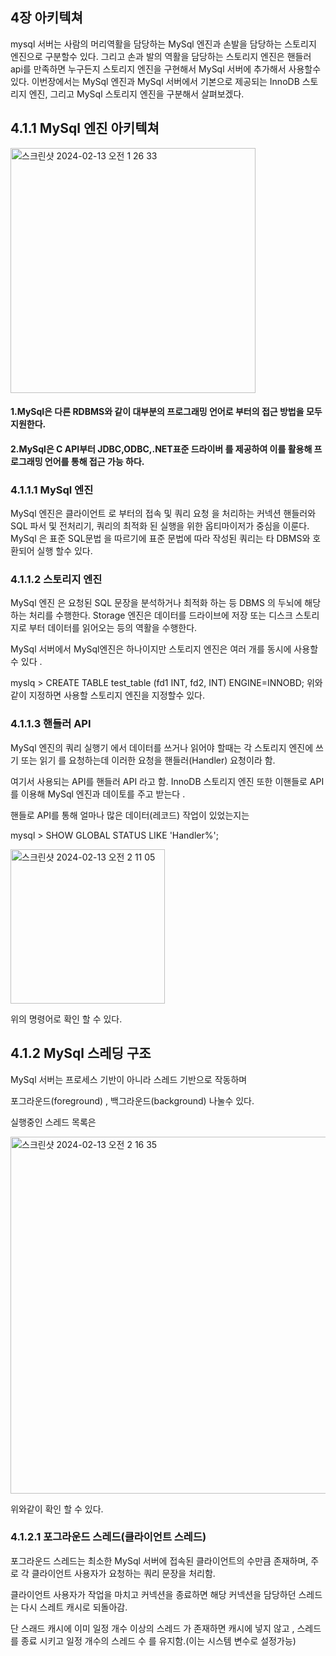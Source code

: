 ## 4장 아키텍쳐 

mysql 서버는 사람의 머리역활을 담당하는 MySql 엔진과 손발을 담당하는 스토리지 엔진으로 구분할수 있다. 
그리고 손과 발의 역활을 담당하는 스토리지 엔진은 핸들러 api를 만족하면 누구든지 스토리지 엔진을 구현해서 MySql 서버에 추가해서 사용할수 있다. 
이번장에서는 MySql 엔진과 MySql 서버에서 기본으로 제공되는 InnoDB 스토리지 엔진, 그리고 MySql 스토리지 엔진을 구분해서 살펴보겠다. 

## 4.1.1 MySql 엔진 아키텍쳐 

<img width="392" alt="스크린샷 2024-02-13 오전 1 26 33" src="https://github.com/develsvai/RealMysql-Study/assets/125961256/74d31211-0506-43e5-87c8-d02423bdfe4a">

#### 1.MySql은 다른 RDBMS와 같이 대부분의 프로그래밍 언어로 부터의 접근 방법을 모두 지원한다. 
#### 2.MySql은 C API부터 JDBC,ODBC,.NET표준 드라이버 를 제공하여 이를 활용해 프로그래밍 언어를 통해 접근 가능 하다. 

### 4.1.1.1 MySql 엔진 
MySql 엔진은 클라이언트 로 부터의 접속 및 쿼리 요청 을 처리하는 커넥션 핸들러와 SQL 파서 및 전처리기, 쿼리의 최적화 된 실행을 위한 옵티마이저가 중심을 이룬다. 
MySql 은 표준 SQL문법 을 따르기에 표준 문법에 따라 작성된 쿼리는 타 DBMS와 호환되어 실행 할수 있다. 


### 4.1.1.2 스토리지 엔진 
MySql 엔진 은 요청된 SQL 문장을 분석하거나 최적화 하는 등 DBMS 의 두뇌에 해당 하는 처리를 수행한다. 
Storage 엔진은 데이터를 드라이브에 저장 또는 디스크 스토리지로 부터 데이터를 읽어오는 등의 역활을 수행한다. 

MySql 서버에서 MySql엔진은 하나이지만 스토리지 엔진은 여러 개를 동시에 사용할 수 있다 .

myslq > CREATE TABLE test_table (fd1 INT, fd2, INT) ENGINE=INNOBD;
위와 같이 지정하면 사용할 스토리지 엔진을 지정할수 있다. 

### 4.1.1.3 핸들러 API 
MySql 엔진의 쿼리 실행기 에서 데이터를 쓰거나 읽어야 할때는 각 스토리지 엔진에 쓰기 또는 읽기 를 요청하는데 이러한 요청을
핸들러(Handler) 요청이라 함.

여기서 사용되는 API를 핸들러 API 라고 함. 
InnoDB 스토리지 엔진 또한 이핸들로 API를 이용해 MySql 엔진과 데이토를 주고 받는다 .

핸들로 API를 통해 얼마나 많은 데이터(레코드) 작업이 있었는지는 

mysql > SHOW GLOBAL STATUS LIKE 'Handler%';

<img width="247" alt="스크린샷 2024-02-13 오전 2 11 05" src="https://github.com/develsvai/RealMysql-Study/assets/125961256/8b191723-9be1-448a-9ba6-de5cae7f79f5">

위의 명령어로 확인 할 수 있다. 


## 4.1.2 MySql 스레딩 구조 

MySql 서버는 프로세스 기반이 아니라 스레드 기반으로 작동하며 

포그라운드(foreground) , 백그라운드(background) 나눌수 있다.

실행중인 스레드 목록은 

<img width="571" alt="스크린샷 2024-02-13 오전 2 16 35" src="https://github.com/develsvai/RealMysql-Study/assets/125961256/d9e1a1e3-24d2-40bb-a475-6260811f8fbd">

위와같이 확인 할 수 있다.

### 4.1.2.1 포그라운드 스레드(클라이언트 스레드)

포그라운드 스레드는 최소한 MySql 서버에 접속된 클라이언트의 수만큼 존재하며, 주로 각 클라이언트 사용자가 요청하는 쿼리 문장을 처리함. 

클라이언트 사용자가 작업을 마치고 커넥션을 종료하면 해당 커넥션을 담당하던 스레드는 다시 스레트 캐시로 되돌아감.

단 스래드 캐시에 이미 일정 개수 이상의 스레드 가 존재하면 캐시에 넣지 않고 , 스레드를 종료 시키고 일정 개수의 스레드 수 를 유지함.(이는 시스템 변수로 설정가능)








